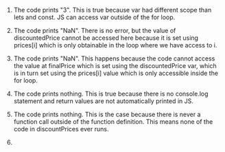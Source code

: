 1. The code prints "3". This is true because var had different scope than lets and const. JS can access var outside of the for loop.

2. The code prints "NaN". There is no error, but the value of discountedPrice cannot be accessed here because it is set using prices[i] which is only obtainable in the loop where we have access to i. 

3. The code prints "NaN". This happens because the code cannot access the value at finalPrice which is set using the discountedPrice var, which is in turn set using the prices[i] value which is only accessible inside the for loop.

4. The code prints nothing. This is true because there is no console.log statement and return values are not automatically printed in JS.

5. The code prints nothing. This is the case because there is never a function call outside of the function definition. This means none of the code in discountPrices ever runs.

6. 
